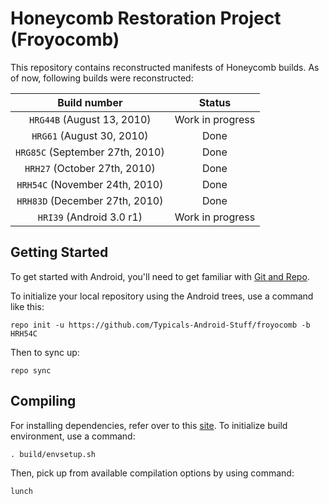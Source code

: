 Honeycomb Restoration Project (Froyocomb)
===========

This repository contains reconstructed manifests of Honeycomb builds. As of now, following builds were reconstructed:


| Build number                    | Status           |
| :---:                           |   :---:          |
| `HRG44B` (August 13, 2010)      | Work in progress |
| `HRG61` (August 30, 2010)       | Done             |
| `HRG85C` (September 27th, 2010) | Done             |
| `HRH27` (October 27th, 2010)    | Done             |
| `HRH54C` (November 24th, 2010)  | Done             |
| `HRH83D` (December 27th, 2010)  | Done             |
| `HRI39` (Android 3.0 r1)        | Work in progress |

Getting Started
---------------

To get started with Android, you'll need to get
familiar with [Git and Repo](http://source.android.com/source/using-repo.html).

To initialize your local repository using the Android trees, use a command like this:

    repo init -u https://github.com/Typicals-Android-Stuff/froyocomb -b HRH54C

Then to sync up:

    repo sync

Compiling
---------

For installing dependencies, refer over to this [site](https://web.archive.org/web/20130128005045/http://source.android.com/source/initializing.html). To initialize build environment, use a command:

    . build/envsetup.sh
	
Then, pick up from available compilation options by using command:

    lunch
	
	
